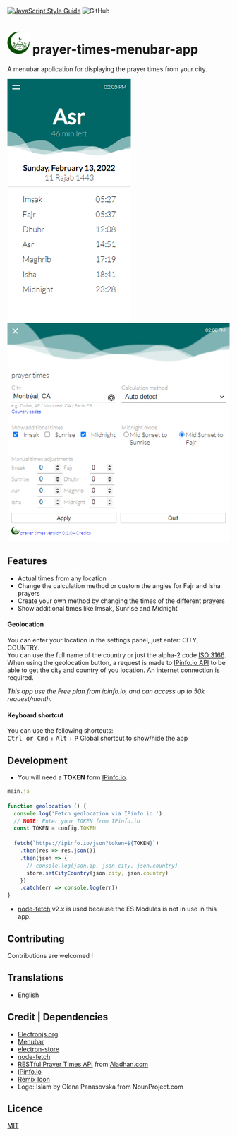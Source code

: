 [![JavaScript Style Guide](https://img.shields.io/badge/code_style-standard-brightgreen.svg)](https://standardjs.com) ![GitHub](https://img.shields.io/github/license/b0bdN/prayer-times-menubar-app)

# <img src="./assets/Logo.png" alt="logo" width="50"> prayer-times-menubar-app

A menubar application for displaying the prayer times from your city.

![prayer-times](./assets/screenshots/prayer-times.png)  ![prayer-times-settings](./assets/screenshots/prayer-times-settings.png)

## Features

- Actual times from any location
- Change the calculation method or custom the angles for Fajr and Isha prayers
- Create your own method by changing the times of the different prayers
- Show additional times like Imsak, Sunrise and Midnight

#### Geolocation

You can enter your location in the settings panel, just enter: CITY, COUNTRY. <br>
You can use the full name of the country or just the alpha-2 code [ISO 3166](https://www.iso.org/obp/ui/#search/code/). <br>
When using the geolocation button, a request is made to [IPinfo.io API](https://ipinfo.io/) to be able to get the city and country of you location. An internet connection is required.

*This app use the Free plan from ipinfo.io, and can access up to 50k request/month.*

#### Keyboard shortcut

You can use the following shortcuts: <br>
<kbd>Ctrl or Cmd</kbd> + <kbd>Alt</kbd> + <kbd>P</kbd>  Global shortcut to show/hide the app

## Development

- You will need a **TOKEN** form [IPinfo.io](https://ipinfo.io/).
```js
main.js

function geolocation () {
  console.log('Fetch geolocation via IPinfo.io.')
  // NOTE: Enter your TOKEN from IPinfo.io
  const TOKEN = config.TOKEN

  fetch(`https://ipinfo.io/json?token=${TOKEN}`)
    .then(res => res.json())
    .then(json => {
      // console.log(json.ip, json.city, json.country)
      store.setCityCountry(json.city, json.country)
    })
    .catch(err => console.log(err))
}
```

- [node-fetch](https://github.com/node-fetch/node-fetch/tree/2.x#readme) v2.x is used because the ES Modules is not in use in this app.

## Contributing

Contributions are welcomed !

## Translations

- English

## Credit | Dependencies

- [Electronjs.org](https://www.electronjs.org/)
- [Menubar](https://github.com/maxogden/menubar)
- [electron-store](https://github.com/sindresorhus/electron-store)
- [node-fetch](https://github.com/node-fetch/node-fetch)
- [RESTful Prayer TImes API](https://aladhan.com/prayer-times-api) from [Aladhan.com](https://aladhan.com/)
- [IPinfo.io](https://ipinfo.io/)
- [Remix Icon](https://github.com/Remix-Design/RemixIcon)
- Logo: Islam by Olena Panasovska from NounProject.com

## Licence

[MIT](LICENSE)
